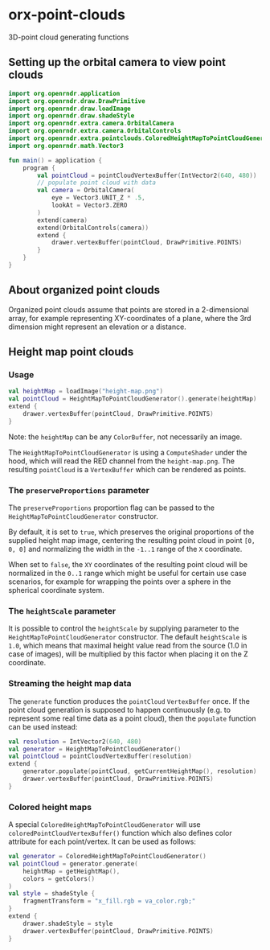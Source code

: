 # orx-point-clouds

3D-point cloud generating functions

## Setting up the orbital camera to view point clouds

```kotlin
import org.openrndr.application
import org.openrndr.draw.DrawPrimitive
import org.openrndr.draw.loadImage
import org.openrndr.draw.shadeStyle
import org.openrndr.extra.camera.OrbitalCamera
import org.openrndr.extra.camera.OrbitalControls
import org.openrndr.extra.pointclouds.ColoredHeightMapToPointCloudGenerator
import org.openrndr.math.Vector3

fun main() = application {
    program {
        val pointCloud = pointCloudVertexBuffer(IntVector2(640, 480))
        // populate point cloud with data
        val camera = OrbitalCamera(
            eye = Vector3.UNIT_Z * .5,
            lookAt = Vector3.ZERO
        )
        extend(camera)
        extend(OrbitalControls(camera))
        extend {
            drawer.vertexBuffer(pointCloud, DrawPrimitive.POINTS)
        }
    }
}
```

## About organized point clouds

Organized point clouds assume that points are stored in a 2-dimensional array, for example representing XY-coordinates
of a plane, where the 3rd dimension might represent an elevation or a distance.

## Height map point clouds

### Usage

```kotlin
val heightMap = loadImage("height-map.png")
val pointCloud = HeightMapToPointCloudGenerator().generate(heightMap)
extend {
    drawer.vertexBuffer(pointCloud, DrawPrimitive.POINTS)
}
```

Note: the `heightMap` can be any `ColorBuffer`, not necessarily an image.

The `HeightMapToPointCloudGenerator` is using a `ComputeShader` under the hood, which will read the RED channel from
the `height-map.png`. The resulting `pointCloud` is a `VertexBuffer` which can be rendered as points.

### The `preserveProportions` parameter

The `preserveProportions` proportion flag can be passed to the `HeightMapToPointCloudGenerator` constructor.

By default, it is set to `true`, which preserves the original proportions of the supplied height map image, centering
the resulting point cloud in point `[0, 0, 0]` and normalizing the width in the `-1..1` range of the `X` coordinate.

When set to `false`, the `XY` coordinates of the resulting point cloud will be normalized in the `0..1` range which
might be useful for certain use case scenarios, for example for wrapping the points over a sphere in the spherical 
coordinate system.

### The `heightScale` parameter

It is possible to control the `heightScale` by supplying parameter to the `HeightMapToPointCloudGenerator` constructor.
The default `heightScale` is `1.0`, which means that maximal height value read from the source (1.0 in case of images),
will be multiplied by this factor when placing it on the Z coordinate.

### Streaming the height map data

The `generate` function produces the `pointCloud` `VertexBuffer` once. If the point cloud generation is supposed to
happen continuously (e.g. to represent some real time data as a point cloud), then the `populate` function can be used
instead:

```kotlin
val resolution = IntVector2(640, 480)
val generator = HeightMapToPointCloudGenerator()
val pointCloud = pointCloudVertexBuffer(resolution)
extend {
    generator.populate(pointCloud, getCurrentHeightMap(), resolution)
    drawer.vertexBuffer(pointCloud, DrawPrimitive.POINTS)
}
```

### Colored height maps

A special `ColoredHeightMapToPointCloudGenerator` will use `coloredPointCloudVertexBuffer()` function which also defines
color attribute for each point/vertex. It can be used as follows:

```kotlin
val generator = ColoredHeightMapToPointCloudGenerator()
val pointCloud = generator.generate(
    heightMap = getHeightMap(),
    colors = getColors()
)
val style = shadeStyle {
    fragmentTransform = "x_fill.rgb = va_color.rgb;"
}
extend {
    drawer.shadeStyle = style
    drawer.vertexBuffer(pointCloud, DrawPrimitive.POINTS)
}
```
